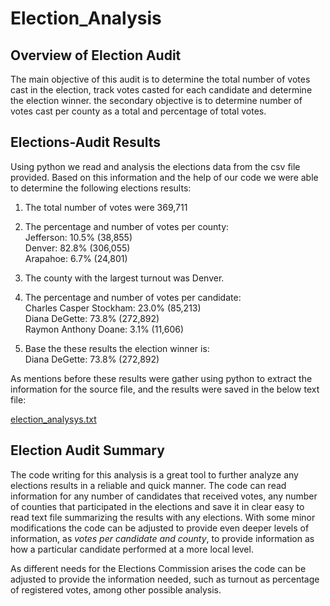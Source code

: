 # Election_Analysis  

## Overview of Election Audit  

The main objective of this audit is to determine the total number of votes cast in the election, track votes casted for each candidate and determine the election winner. the secondary objective is to determine number of votes cast per county as a total and percentage of total votes.

## Elections-Audit Results  

Using python we read and analysis the elections data from the csv file provided. Based on this information and the help of our code we were able to determine the following elections results:


1. The total number of votes were 369,711  
2. The percentage and number of votes per county:  
    Jefferson: 10.5% (38,855)  
    Denver: 82.8% (306,055)  
    Arapahoe: 6.7% (24,801)  
  
3. The county with the largest turnout was Denver.  
4. The percentage and number of votes per candidate:  
    Charles Casper Stockham: 23.0% (85,213)  
    Diana DeGette: 73.8% (272,892)  
    Raymon Anthony Doane: 3.1% (11,606)  

5. Base the these results the election winner is:  
    Diana DeGette: 73.8% (272,892)  
    
   
 As mentions before these results were gather using python to extract the information for the source file, and the results were saved in the below text file:


[election_analysys.txt](https://github.com/calvogeorge/Election_Analysis/blob/ef223425156f801d7a387a2ae87fbb958bc1440a/Analysis/election_analysis.txt)

## Election Audit Summary  

The code writing for this analysis is a great tool to further analyze any elections results in a reliable and quick manner. The code can read information for any number of candidates that received votes, any number of counties that participated in the elections and save it in clear easy to read text file summarizing the results with any elections.
With some minor modifications the code can be adjusted to provide even deeper levels of information, as *votes per candidate and county*, to provide information as how a particular candidate performed at a more local level.

As different needs for the Elections Commission arises the code can be adjusted to provide the information needed, such as turnout as percentage of registered votes, among other possible analysis. 

